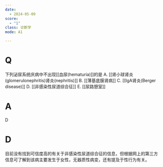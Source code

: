 ```yaml
---
date:
  - 2024-05-09
score:
  - "1"
class: 诊断学
mode: A1

---
```

# Q
下列泌尿系统庆病中不出现[[血尿(hematuria)]]的是
A. [[肾小球肾炎(glomerulonephritis)肾炎(nephritis)]]
B. [[薄基底膜肾病]]
C. [[IgA肾炎(Berger disease)]]
D. [[非感染性尿道综合征]]
E. [[尿路憩室]]

# A

D


# D
目前没有找到可信度高的有关于非感染性尿道综合征的信息，但根据网上的第三方信息可了解到该病主要发生于女性，无器质性病变，还有提及于性行为有关。